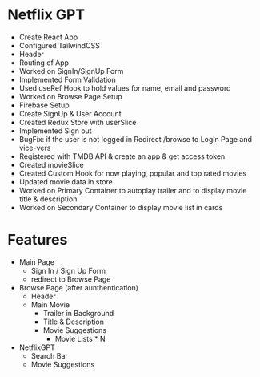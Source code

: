 # Netflix GPT

- Create React App
- Configured TailwindCSS
- Header
- Routing of App
- Worked on SignIn/SignUp Form
- Implemented Form Validation
- Used useRef Hook to hold values for name, email and password
- Worked on Browse Page Setup
- Firebase Setup
- Create SignUp & User Account
- Created Redux Store with userSlice
- Implemented Sign out
- BugFix: if the user is not logged in Redirect /browse to Login Page and vice-vers
- Registered with TMDB API & create an app & get access token
- Created movieSlice
- Created Custom Hook for now playing, popular and top rated movies
- Updated movie data in store
- Worked on Primary Container to autoplay trailer and to display movie title & description
- Worked on Secondary Container to display movie list in cards


# Features

- Main Page
  - Sign In / Sign Up Form
  - redirect to Browse Page
- Browse Page (after aunthentication)
  - Header
  - Main Movie
    - Trailer in Background
    - Title & Description
    - Movie Suggestions
      - Movie Lists * N
- NetflixGPT
  - Search Bar
  - Movie Suggestions







